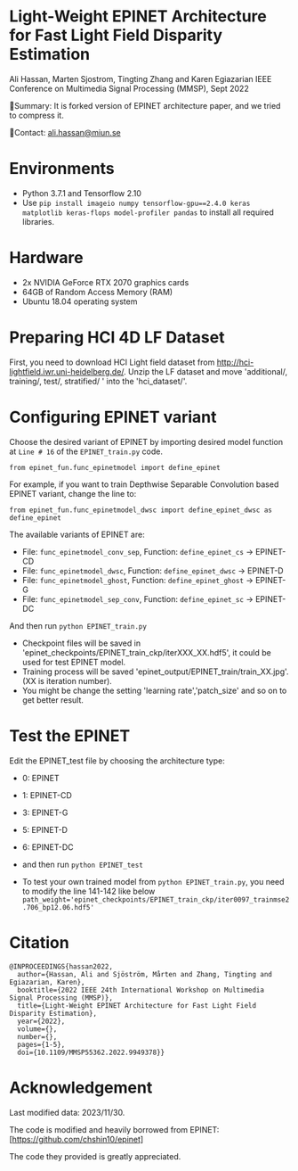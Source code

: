 # Light-Weight EPINET Architecture for Fast Light Field Disparity Estimation
Ali Hassan, Marten Sjostrom, Tingting Zhang and Karen Egiazarian
IEEE Conference on Multimedia Signal Processing (MMSP), Sept 2022 

:page_facing_up:Summary: It is forked version of EPINET architecture paper, and we tried to compress it.

:e-mail:Contact: ali.hassan@miun.se

# Environments
- Python 3.7.1 and Tensorflow 2.10
- Use `pip install imageio numpy tensorflow-gpu==2.4.0 keras matplotlib keras-flops model-profiler pandas` to install all required libraries.

# Hardware
- 2x NVIDIA GeForce RTX 2070 graphics cards
- 64GB of Random Access Memory (RAM)
- Ubuntu 18.04 operating system

# Preparing HCI 4D LF Dataset
 First, you need to download HCI Light field dataset from http://hci-lightfield.iwr.uni-heidelberg.de/.
 Unzip the LF dataset and move 'additional/, training/, test/, stratified/ ' into the 'hci_dataset/'.

 # Configuring EPINET variant
 Choose the desired variant of EPINET by importing desired model function at `Line # 16` of the `EPINET_train.py` code. 
 
 `from epinet_fun.func_epinetmodel import define_epinet`
 
 For example, if you want to train Depthwise Separable Convolution based EPINET variant, change the line to:
 
 `from epinet_fun.func_epinetmodel_dwsc import define_epinet_dwsc as define_epinet`

 The available variants of EPINET are:
 - File: `func_epinetmodel_conv_sep`, Function: `define_epinet_cs` -> EPINET-CD
 - File: `func_epinetmodel_dwsc`, Function: `define_epinet_dwsc` -> EPINET-D
 - File: `func_epinetmodel_ghost`, Function: `define_epinet_ghost` -> EPINET-G
 - File: `func_epinetmodel_sep_conv`, Function: `define_epinet_sc` -> EPINET-DC
 
 And then run
  `python EPINET_train.py`
 
 - Checkpoint files will be saved in 'epinet_checkpoints/EPINET_train_ckp/iterXXX_XX.hdf5', it could be used for test EPINET model.
 - Training process will be saved 'epinet_output/EPINET_train/train_XX.jpg'. (XX is iteration number). 
 - You might be change the setting 'learning rate','patch_size' and so on to get better result.

# Test the EPINET
 Edit the EPINET_test file by choosing the architecture type:
 - 0: EPINET
 - 1: EPINET-CD
 - 3: EPINET-G
 - 5: EPINET-D
 - 6: EPINET-DC

 - and then run
`python EPINET_test`

 - To test your own trained model from `python EPINET_train.py`, you need to modify the line 141-142 like below
`path_weight='epinet_checkpoints/EPINET_train_ckp/iter0097_trainmse2.706_bp12.06.hdf5'`

# Citation
```
@INPROCEEDINGS{hassan2022,
  author={Hassan, Ali and Sjöström, Mårten and Zhang, Tingting and Egiazarian, Karen},
  booktitle={2022 IEEE 24th International Workshop on Multimedia Signal Processing (MMSP)}, 
  title={Light-Weight EPINET Architecture for Fast Light Field Disparity Estimation}, 
  year={2022},
  volume={},
  number={},
  pages={1-5},
  doi={10.1109/MMSP55362.2022.9949378}}
```


# Acknowledgement

Last modified data: 2023/11/30.

The code is modified and heavily borrowed from EPINET: [https://github.com/chshin10/epinet]

The code they provided is greatly appreciated.
